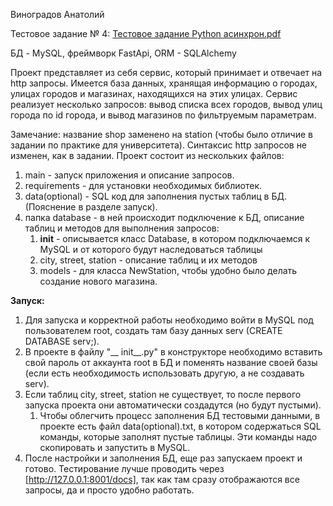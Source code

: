 Виноградов Анатолий  


Тестовое задание № 4:  [Тестовое задание Python асинхрон.pdf](https://github.com/user-attachments/files/16146618/Python.pdf)  

БД - MySQL, фреймворк FastApi, ORM - SQLAlchemy

Проект представляет из себя сервис, который принимает и отвечает на http запросы. Имеется база данных, хранящая информацию о городах, улицах городов и магазинах, находящихся на этих улицах. Сервис реализует несколько запросов: вывод списка всех городов, вывод улиц города по id города, и вывод магазинов по фильтруемым параметрам.

Замечание: название shop заменено на station (чтобы было отличие в задании по практике для университета). Синтаксис  http запросов не изменен, как в задании.
Проект состоит из нескольких файлов:
  1. main - запуск приложения и описание запросов.
  2. requirements - для установки необходимых библиотек.
  3. data(optional) - SQL код для заполнения пустых таблиц в БД. (Пояснение в разделе запуск).
  4. папка database - в ней происходит подключение к БД, описание таблиц и методов для выполнения запросов:
     1) __init__ - описывается класс Database, в котором подключаемся к MySQL и от которого будут наследоваться таблицы
     2) city, street, station - описание таблиц и их методов
     3) models - для класса NewStation, чтобы удобно было делать создание нового магазина.

  __Запуск:__
1. Для запуска и корректной работы необходимо войти в MySQL под пользователем root, создать там базу данных serv (CREATE DATABASE serv;).
2. В проекте в файлу "__ init__.py" в конструкторе необходимо вставить свой пароль от аккаунта root в БД и поменять название своей базы (если есть необходимость использовать другую, а не создавать serv).
3. Если таблиц city, street, station не существует, то после первого запуска проекта они автоматически создадутся (но будут пустыми).
   1) Чтобы облегчить процесс заполнения БД тестовыми данными, в проекте есть файл data(optional).txt, в котором содержаться SQL команды, которые заполнят пустые таблицы. Эти команды надо скопировать и запустить в MySQL.
4. После настройки и заполнения БД, еще раз запускаем проект и готово. Тестирование лучше проводить через [http://127.0.0.1:8001/docs], так как там сразу отображаются все запросы, да и просто удобно работать.
  
